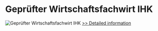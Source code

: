 # Geprüfter Wirtschaftsfachwirt IHK
![Geprüfter Wirtschaftsfachwirt IHK](https://mycommerce.akamaized.net/api/pimages/P300529728/BIG/300529728.JPG)
[>> Detailed information](https://secure.shareit.com/shareit/product.html?productid=300529728&affiliateid=200057808)